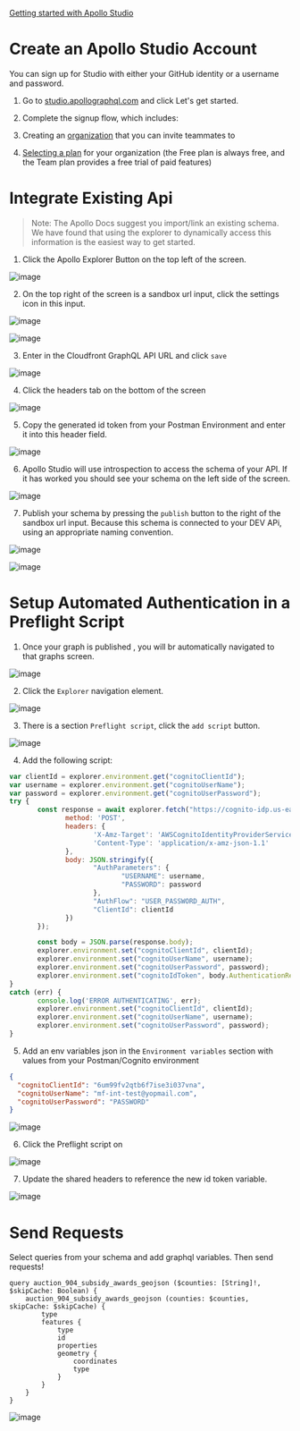 [Getting started with Apollo Studio](https://www.apollographql.com/docs/studio/getting-started)

# Create an Apollo Studio Account

You can sign up for Studio with either your GitHub identity or a username and password.

1. Go to [studio.apollographql.com](https://studio.apollographql.com/) and click Let's get started.

2. Complete the signup flow, which includes:

3. Creating an [organization](https://www.apollographql.com/docs/studio/org/organizations) that you can invite teammates to

4. [Selecting a plan](https://www.apollographql.com/pricing/) for your organization (the Free plan is always free, and the Team plan provides a free trial of paid features)

# Integrate Existing Api
> Note: The Apollo Docs suggest you import/link an existing schema.  We have found that using the explorer to dynamically access this information is the easiest way to get started.

1. Click the Apollo Explorer Button on the top left of the screen.

![image](https://user-images.githubusercontent.com/47429329/180656288-f30cb10c-90eb-4ae6-8429-6d4b0c0f6fa4.png)

2. On the top right of the screen is a sandbox url input, click the settings icon in this input.

![image](https://user-images.githubusercontent.com/47429329/180656312-c9910961-a4aa-4841-81cc-6d23a144d4d5.png)

![image](https://user-images.githubusercontent.com/47429329/180656429-43599a20-7b22-473e-bc6e-b9b51d8f5aa2.png)


3.  Enter in the Cloudfront GraphQL API URL and click `save`

![image](https://user-images.githubusercontent.com/47429329/180656361-05dc6e40-a59d-4608-ae26-b9cb480e1943.png)


4. Click the headers tab on the bottom of the screen

![image](https://user-images.githubusercontent.com/47429329/180656568-73420437-5c26-4ca1-a61e-c39599a66510.png)

5. Copy the generated id token from your Postman Environment and enter it into this header field.

![image](https://user-images.githubusercontent.com/47429329/180656594-1bface6e-f436-4146-9b6e-73bce4b3f247.png)

6. Apollo Studio will use introspection to access the schema of your API. If it has worked you should see your schema on the left side of the screen.

![image](https://user-images.githubusercontent.com/47429329/180656714-4a83b1a5-5289-4b9a-9f66-9fb1c4c83b6e.png)

7. Publish your schema by pressing the `publish` button to the right of the sandbox url input.  Because this schema is connected to your DEV APi, using an appropriate naming convention.

![image](https://user-images.githubusercontent.com/47429329/180656749-b6143703-9831-4aae-b74a-eef5e6efdc77.png)

![image](https://user-images.githubusercontent.com/47429329/180656788-b34b61b1-c2b5-40d8-a67d-c91d3c67d1bb.png)


# Setup Automated Authentication in a Preflight Script

1. Once your graph is published , you will br automatically navigated to that graphs screen.

![image](https://user-images.githubusercontent.com/47429329/180656870-34e9ed69-94ca-4d03-8544-d8c38ba7db99.png)

2. Click the `Explorer` navigation element.

![image](https://user-images.githubusercontent.com/47429329/180656896-19fb7b61-fdab-4c4f-84b9-443aa70330d5.png)

3. There is a section `Preflight script`, click the `add script` button.

![image](https://user-images.githubusercontent.com/47429329/180656935-716a5e00-c613-478b-9189-2b37ed6c4421.png)

4. Add the following script:

```javascript
var clientId = explorer.environment.get("cognitoClientId");
var username = explorer.environment.get("cognitoUserName");
var password = explorer.environment.get("cognitoUserPassword");
try {
       const response = await explorer.fetch("https://cognito-idp.us-east-1.amazonaws.com/", {
              method: 'POST',
              headers: {
                     'X-Amz-Target': 'AWSCognitoIdentityProviderService.InitiateAuth',
                     'Content-Type': 'application/x-amz-json-1.1'
              },
              body: JSON.stringify({
                     "AuthParameters": {
                            "USERNAME": username,
                            "PASSWORD": password
                     },
                     "AuthFlow": "USER_PASSWORD_AUTH",
                     "ClientId": clientId
              })
       });

       const body = JSON.parse(response.body);
       explorer.environment.set("cognitoClientId", clientId);
       explorer.environment.set("cognitoUserName", username);
       explorer.environment.set("cognitoUserPassword", password);
       explorer.environment.set("cognitoIdToken", body.AuthenticationResult.IdToken);
}
catch (err) {
       console.log('ERROR AUTHENTICATING', err);
       explorer.environment.set("cognitoClientId", clientId);
       explorer.environment.set("cognitoUserName", username);
       explorer.environment.set("cognitoUserPassword", password);
}

```

5. Add an env variables json in the `Environment variables` section with values from your Postman/Cognito environment

```json
{
  "cognitoClientId": "6um99fv2qtb6f7ise3i037vna",
  "cognitoUserName": "mf-int-test@yopmail.com",
  "cognitoUserPassword": "PASSWORD"
}
```

![image](https://user-images.githubusercontent.com/47429329/180657014-c525de8a-a97c-499b-8e50-8f4869fdff04.png)

6. Click the Preflight script on

![image](https://user-images.githubusercontent.com/47429329/180657125-7e8eb2c6-b78e-4df9-8470-b33dffca8bc2.png)

7. Update the shared headers to reference the new id token variable.

![image](https://user-images.githubusercontent.com/47429329/180657154-6b4f7bc1-9557-4ed6-b6a1-a64b455ad2a4.png)


# Send Requests

Select queries from your schema and add graphql variables.  Then send requests!
```
query auction_904_subsidy_awards_geojson ($counties: [String]!, $skipCache: Boolean) {
    auction_904_subsidy_awards_geojson (counties: $counties, skipCache: $skipCache) {
        type
        features {
            type
            id
            properties
            geometry {
                coordinates
                type
            }
        }
    }
}
```
![image](https://user-images.githubusercontent.com/47429329/180657251-644638d4-f0ec-4926-8000-625b501a73c1.png)

